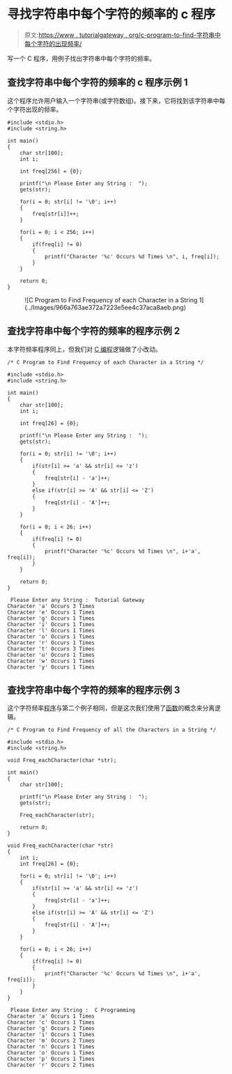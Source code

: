 # 寻找字符串中每个字符的频率的 c 程序

> 原文:[https://www . tutorialgateway . org/c-program-to-find-字符串中每个字符的出现频率/](https://www.tutorialgateway.org/c-program-to-find-frequency-of-each-character-in-a-string/)

写一个 C 程序，用例子找出字符串中每个字符的频率。

## 查找字符串中每个字符的频率的 c 程序示例 1

这个程序允许用户输入一个字符串(或字符数组)。接下来，它将找到该字符串中每个字符出现的频率。

```
#include <stdio.h>
#include <string.h>

int main()
{
  	char str[100];
  	int i;

  	int freq[256] = {0}; 

  	printf("\n Please Enter any String :  ");
  	gets(str);

  	for(i = 0; str[i] != '\0'; i++)
  	{
  		freq[str[i]]++;
	}

  	for(i = 0; i < 256; i++)
  	{
		if(freq[i] != 0)
		{
			printf("Character '%c' Occurs %d Times \n", i, freq[i]);
		}
	}

  	return 0;
}
```

<figure class="wp-block-image">![C Program to Find Frequency of each Character in a String 1](../Images/966a763ae372a7223e5ee4c37aca8aeb.png)</figure>

## 查找字符串中每个字符的频率的程序示例 2

本字符频率程序同上，但我们对 [C 编程](https://www.tutorialgateway.org/c-programming/)逻辑做了小改动。

```
/* C Program to Find Frequency of each Character in a String */

#include <stdio.h>
#include <string.h>

int main()
{
  	char str[100];
  	int i;

  	int freq[26] = {0}; 

  	printf("\n Please Enter any String :  ");
  	gets(str);

  	for(i = 0; str[i] != '\0'; i++)
  	{
  		if(str[i] >= 'a' && str[i] <= 'z')
  		{
  			freq[str[i] - 'a']++;
		}
  		else if(str[i] >= 'A' && str[i] <= 'Z')
  		{
  			freq[str[i] - 'A']++;
		}
	}

  	for(i = 0; i < 26; i++)
  	{
		if(freq[i] != 0)
		{
			printf("Character '%c' Occurs %d Times \n", i+'a', freq[i]);
		}
	}

  	return 0;
}
```

```
 Please Enter any String :  Tutorial Gateway
Character 'a' Occurs 3 Times 
Character 'e' Occurs 1 Times 
Character 'g' Occurs 1 Times 
Character 'i' Occurs 1 Times 
Character 'l' Occurs 1 Times 
Character 'o' Occurs 1 Times 
Character 'r' Occurs 1 Times 
Character 't' Occurs 3 Times 
Character 'u' Occurs 1 Times 
Character 'w' Occurs 1 Times 
Character 'y' Occurs 1 Times 
```

## 查找字符串中每个字符的频率的程序示例 3

这个字符频率[程序](https://www.tutorialgateway.org/c-programming-examples/)与第二个例子相同，但是这次我们使用了[函数](https://www.tutorialgateway.org/functions-in-c/)的概念来分离逻辑。

```
/* C Program to Find Frequency of all the Characters in a String */

#include <stdio.h>
#include <string.h>

void Freq_eachCharacter(char *str);

int main()
{
  	char str[100];

  	printf("\n Please Enter any String :  ");
  	gets(str);

  	Freq_eachCharacter(str);

  	return 0;
}

void Freq_eachCharacter(char *str)
{
	int i;
	int freq[26] = {0}; 

	for(i = 0; str[i] != '\0'; i++)
  	{
  		if(str[i] >= 'a' && str[i] <= 'z')
  		{
  			freq[str[i] - 'a']++;
		}
  		else if(str[i] >= 'A' && str[i] <= 'Z')
  		{
  			freq[str[i] - 'A']++;
		}
	}

  	for(i = 0; i < 26; i++)
  	{
		if(freq[i] != 0)
		{
			printf("Character '%c' Occurs %d Times \n", i+'a', freq[i]);
		}
	}
}
```

```
 Please Enter any String :  C Programming
Character 'a' Occurs 1 Times 
Character 'c' Occurs 1 Times 
Character 'g' Occurs 2 Times 
Character 'i' Occurs 1 Times 
Character 'm' Occurs 2 Times 
Character 'n' Occurs 1 Times 
Character 'o' Occurs 1 Times 
Character 'p' Occurs 1 Times 
Character 'r' Occurs 2 Times 
```